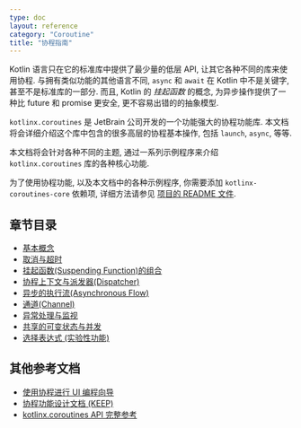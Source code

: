 ```yaml
---
type: doc
layout: reference
category: "Coroutine"
title: "协程指南"
---
```


Kotlin 语言只在它的标准库中提供了最少量的低层 API, 让其它各种不同的库来使用协程.
与拥有类似功能的其他语言不同, `async` 和 `await` 在 Kotlin 中不是关键字, 甚至不是标准库的一部分.
而且, Kotlin 的 _挂起函数_ 的概念, 为异步操作提供了一种比 future 和 promise 更安全, 更不容易出错的的抽象模型.

`kotlinx.coroutines` 是 JetBrain 公司开发的一个功能强大的协程功能库.
本文档将会详细介绍这个库中包含的很多高层的协程基本操作, 包括 `launch`, `async`, 等等.

本文档将会针对各种不同的主题, 通过一系列示例程序来介绍 `kotlinx.coroutines` 库的各种核心功能.

为了使用协程功能, 以及本文档中的各种示例程序, 你需要添加 `kotlinx-coroutines-core` 依赖项,
详细方法请参见 [项目的 README 文件](https://github.com/kotlin/kotlinx.coroutines/blob/master/README.md#using-in-your-projects).

## 章节目录

* [基本概念](basics.html)
* [取消与超时](cancellation-and-timeouts.html)
* [挂起函数(Suspending Function)的组合](composing-suspending-functions.html)
* [协程上下文与派发器(Dispatcher)](coroutine-context-and-dispatchers.html)
* [异步的执行流(Asynchronous Flow)](flow.html)
* [通道(Channel)](channels.html)
* [异常处理与监视](exception-handling.html)
* [共享的可变状态与并发](shared-mutable-state-and-concurrency.html)
* [选择表达式 (实验性功能)](select-expression.html)

## 其他参考文档

* [使用协程进行 UI 编程向导](https://github.com/kotlin/kotlinx.coroutines/blob/master/ui/coroutines-guide-ui.md)
* [协程功能设计文档 (KEEP)](https://github.com/Kotlin/kotlin-coroutines/blob/master/kotlin-coroutines-informal.md)
* [kotlinx.coroutines API 完整参考](http://kotlin.github.io/kotlinx.coroutines)
